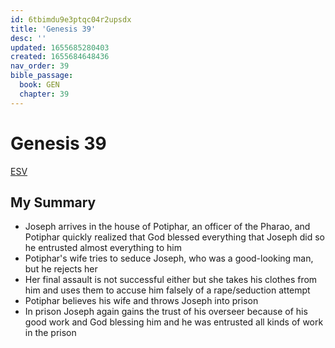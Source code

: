 ```yaml
---
id: 6tbimdu9e3ptqc04r2upsdx
title: 'Genesis 39'
desc: ''
updated: 1655685280403
created: 1655684648436
nav_order: 39
bible_passage:
  book: GEN
  chapter: 39
---
```


# Genesis 39

[ESV](https://www.biblegateway.com/passage/?search=genesis+39&version=ESV)

## My Summary
- Joseph arrives in the house of Potiphar, an officer of the Pharao, and Potiphar quickly realized that God blessed
  everything that Joseph did so he entrusted almost everything to him
- Potiphar's wife tries to seduce Joseph, who was a good-looking man, but he rejects her
- Her final assault is not successful either but she takes his clothes from him and uses them to accuse him falsely of
  a rape/seduction attempt
- Potiphar believes his wife and throws Joseph into prison
- In prison Joseph again gains the trust of his overseer because of his good work and God blessing him and he was
  entrusted all kinds of work in the prison
